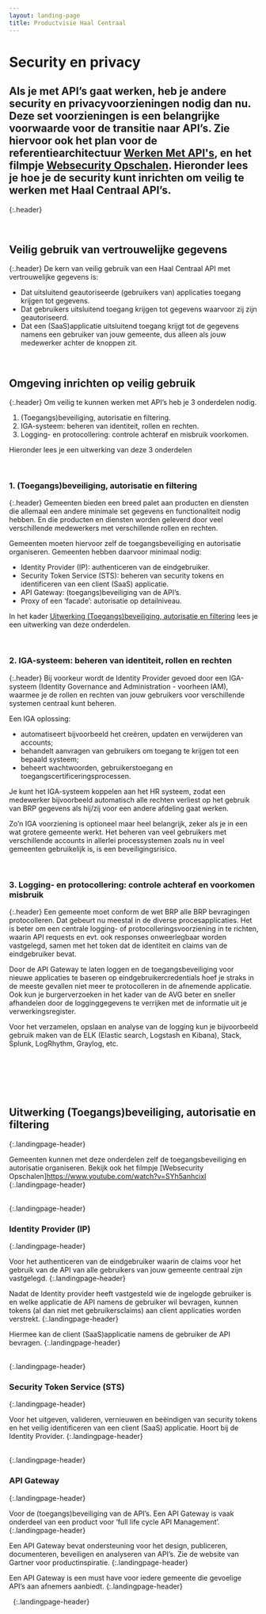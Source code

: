 ```yaml
---
layout: landing-page
title: Productvisie Haal Centraal
---
```


# Security en privacy 

## Als je met API’s gaat werken, heb je andere security en privacyvoorzieningen nodig dan nu. Deze set voorzieningen is een belangrijke voorwaarde voor de transitie naar API’s. Zie hiervoor ook het plan voor de referentiearchitectuur [Werken Met API's](https://www.gemmaonline.nl/index.php/Referentiearchitectuur_Werken_met_APIs_plan), en het filmpje [Websecurity Opschalen](https://www.youtube.com/watch?v=SYh5anhcixI). Hieronder lees je hoe je de security kunt inrichten om veilig te werken met Haal Centraal API’s. 
{:.header}

&nbsp;   
## Veilig gebruik van vertrouwelijke gegevens
{:.header}
De kern van veilig gebruik van een Haal Centraal API met vertrouwelijke gegevens is:
* Dat uitsluitend geautoriseerde (gebruikers van) applicaties toegang krijgen tot gegevens.
* Dat gebruikers uitsluitend toegang krijgen tot gegevens waarvoor zij zijn geautoriseerd.
* Dat een (SaaS)applicatie uitsluitend toegang krijgt tot de gegevens namens een gebruiker van jouw gemeente, dus alleen als jouw medewerker achter de knoppen zit.

&nbsp;   
## Omgeving inrichten op veilig gebruik
{:.header}
Om veilig te kunnen werken met API’s heb je 3 onderdelen nodig.
1. (Toegangs)beveiliging, autorisatie en filtering.
2. IGA-systeem: beheren van identiteit, rollen en rechten.
3. Logging- en protocollering: controle achteraf en misbruik voorkomen.

Hieronder lees je een uitwerking van deze 3 onderdelen

&nbsp;   

### 1. (Toegangs)beveiliging, autorisatie en filtering
{:.header}
Gemeenten bieden een breed palet aan producten en diensten die allemaal een andere minimale set gegevens en functionaliteit nodig hebben. En die producten en diensten worden geleverd door veel verschillende medewerkers met verschillende rollen en rechten. 

Gemeenten moeten hiervoor zelf de toegangsbeveiliging en autorisatie organiseren. Gemeenten hebben daarvoor minimaal nodig:

* Identity Provider (IP): authenticeren van de eindgebruiker.
* Security Token Service (STS): beheren van security tokens en identificeren van een client (SaaS) applicatie.
* API Gateway: (toegangs)beveiliging van de API’s.
* Proxy of een ‘facade’: autorisatie op detailniveau.

In het kader [Uitwerking (Toegangs)beveiliging, autorisatie en filtering](https://vng-realisatie.github.io/Haal-Centraal/security#uitwerking-toegangsbeveiliging-autorisatie-en-filtering) lees je een uitwerking van deze onderdelen.

&nbsp;   
### 2. IGA-systeem: beheren van identiteit, rollen en rechten
{:.header}
Bij voorkeur wordt de Identity Provider gevoed door een  IGA-systeem (Identity Governance and Administration - voorheen IAM), waarmee je de rollen en rechten van jouw gebruikers voor verschillende systemen centraal kunt beheren. 

Een IGA oplossing: 
* automatiseert bijvoorbeeld het creëren, updaten en verwijderen van accounts; 
* behandelt aanvragen van gebruikers om toegang te krijgen tot een bepaald systeem; 
* beheert wachtwoorden, gebruikerstoegang en toegangscertificeringsprocessen. 

Je kunt het IGA-systeem koppelen aan het HR systeem, zodat een medewerker bijvoorbeeld automatisch alle rechten verliest op het gebruik van BRP gegevens als hij/zij voor een andere afdeling gaat werken.

Zo’n IGA voorziening is optioneel maar heel belangrijk, zeker als je in een wat grotere gemeente werkt. Het beheren van veel gebruikers met verschillende accounts in allerlei processystemen zoals nu in veel gemeenten gebruikelijk is, is een beveiligingsrisico.

&nbsp;   
### 3. Logging- en protocollering: controle achteraf en voorkomen misbruik
{:.header}
Een gemeente moet conform de wet BRP alle BRP bevragingen protocolleren. Dat gebeurt nu meestal in de diverse procesapplicaties. Het is beter om een centrale logging- of protocolleringsvoorziening in te richten, waarin API requests en evt. ook responses onweerlegbaar worden vastgelegd, samen met het token dat de identiteit en claims van de eindgebruiker bevat. 

Door de API Gateway te laten loggen en de toegangsbeveiliging voor nieuwe applicaties te baseren op eindgebruikercredentials hoef je straks in de meeste gevallen niet meer te protocolleren in de afnemende applicatie. Ook kun je burgerverzoeken in het kader van de AVG beter en sneller afhandelen door de logginggegevens te verrijken met de informatie uit je verwerkingsregister. 

Voor het verzamelen, opslaan en analyse van de logging kun je bijvoorbeeld gebruik maken van de ELK (Elastic search, Logstash en Kibana), Stack, Splunk, LogRhythm, Graylog, etc.

&nbsp;   
------------------------------
&nbsp;   

## Uitwerking (Toegangs)beveiliging, autorisatie en filtering
{:.landingpage-header}

Gemeenten kunnen met deze onderdelen zelf de toegangsbeveiliging en autorisatie organiseren. Bekijk ook het filmpje [Websecurity Opschalen]https://www.youtube.com/watch?v=SYh5anhcixI
{:.landingpage-header}

&nbsp;   
{:.landingpage-header}

### Identity Provider (IP)	
{:.landingpage-header}

Voor het authenticeren van de eindgebruiker waarin de claims voor het gebruik van de API van alle gebruikers van jouw gemeente centraal zijn vastgelegd. 
{:.landingpage-header}

Nadat de Identity provider heeft vastgesteld wie de ingelogde gebruiker is en welke applicatie de API namens de gebruiker wil bevragen, kunnen tokens (al dan niet met gebruikersclaims) aan client applicaties worden verstrekt. 
{:.landingpage-header}

Hiermee kan de client (SaaS)applicatie namens de gebruiker de API bevragen.
{:.landingpage-header}

&nbsp;   
{:.landingpage-header}

### Security Token Service (STS)	
{:.landingpage-header}

Voor het uitgeven, valideren, vernieuwen en beëindigen van security tokens en het veilig identificeren van een client (SaaS) applicatie. Hoort bij de Identity Provider.
{:.landingpage-header}

&nbsp;   
{:.landingpage-header}

### API Gateway	
{:.landingpage-header}

Voor de (toegangs)beveiliging van de API’s. Een API Gateway is vaak onderdeel van een product voor ‘full life cycle API Management’. 
{:.landingpage-header}

Een API Gateway bevat ondersteuning voor het design, publiceren, documenteren, beveiligen en analyseren van API’s. Zie de website van Gartner voor productinspiratie. 
{:.landingpage-header}

Een API Gateway is een must have voor iedere gemeente die gevoelige API’s aan afnemers aanbiedt.
{:.landingpage-header}

&nbsp;
{:.landingpage-header}
